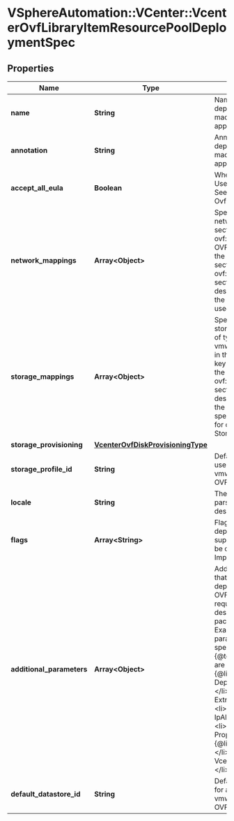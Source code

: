 # VSphereAutomation::VCenter::VcenterOvfLibraryItemResourcePoolDeploymentSpec

## Properties
Name | Type | Description | Notes
------------ | ------------- | ------------- | -------------
**name** | **String** | Name assigned to the deployed target virtual machine or virtual appliance. | [optional] 
**annotation** | **String** | Annotation assigned to the deployed target virtual machine or virtual appliance. | [optional] 
**accept_all_eula** | **Boolean** | Whether to accept all End User License Agreements. See {@link OvfSummary#eulas}. | 
**network_mappings** | **Array&lt;Object&gt;** | Specification of the target network to use for sections of type ovf:NetworkSection in the OVF descriptor. The key in the {@term map} is the section identifier of the ovf:NetworkSection section in the OVF descriptor and the value is the target network to be used for deployment. | [optional] 
**storage_mappings** | **Array&lt;Object&gt;** | Specification of the target storage to use for sections of type vmw:StorageGroupSection in the OVF descriptor. The key in the {@term map} is the section identifier of the ovf:StorageGroupSection section in the OVF descriptor and the value is the target storage specification to be used for deployment. See {@link StorageGroupMapping}. | [optional] 
**storage_provisioning** | [**VcenterOvfDiskProvisioningType**](VcenterOvfDiskProvisioningType.md) |  | [optional] 
**storage_profile_id** | **String** | Default storage profile to use for all sections of type vmw:StorageSection in the OVF descriptor. | [optional] 
**locale** | **String** | The locale to use for parsing the OVF descriptor. | [optional] 
**flags** | **Array&lt;String&gt;** | Flags to be use for deployment. The supported flag values can be obtained using {@link ImportFlag#list}. | [optional] 
**additional_parameters** | **Array&lt;Object&gt;** | Additional OVF parameters that may be needed for the deployment. Additional OVF parameters may be required by the OVF descriptor of the OVF package in the library item. Examples of OVF parameters that can be specified through this {@term field} include, but are not limited to: &lt;ul&gt; &lt;li&gt;{@link DeploymentOptionParams}&lt;/li&gt; &lt;li&gt;{@link ExtraConfigParams}&lt;/li&gt; &lt;li&gt;{@link IpAllocationParams}&lt;/li&gt; &lt;li&gt;{@link PropertyParams}&lt;/li&gt; &lt;li&gt;{@link ScaleOutParams}&lt;/li&gt; &lt;li&gt;{@link VcenterExtensionParams}&lt;/li&gt; &lt;/ul&gt; | [optional] 
**default_datastore_id** | **String** | Default datastore to use for all sections of type vmw:StorageSection in the OVF descriptor. | [optional] 


